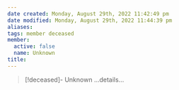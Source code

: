 ```yaml
---
date created: Monday, August 29th, 2022 11:42:49 pm
date modified: Monday, August 29th, 2022 11:44:39 pm
aliases: 
tags: member deceased
member:
  active: false
  name: Unknown
title: 
---
```


> [!deceased]- Unknown
> …details…
